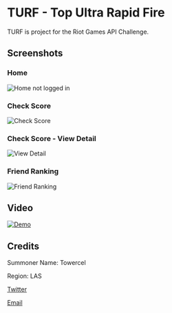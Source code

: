# TURF - Top Ultra Rapid Fire
TURF is project for the Riot Games API Challenge.

## Screenshots
### Home
![Home not logged in](http://i.imgur.com/fu5BWSR.jpg)

### Check Score
![Check Score](http://i.imgur.com/3u9unYO.png)

### Check Score - View Detail
![View Detail](http://i.imgur.com/H2f47VM.png)

### Friend Ranking
![Friend Ranking](http://i.imgur.com/8WSjjsj.png)

## Video
[![Demo](http://img.youtube.com/vi/BuDXIS-qOyI/0.jpg)](http://www.youtube.com/watch?v=BuDXIS-qOyI)
## Credits

Summoner Name: Towercel

Region: LAS

[Twitter](https://twitter.com/Avidueira)

[Email](mailto:alfredo.vidueiram@mayor.cl)
